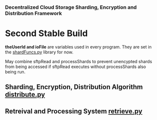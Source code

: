 ### Decentralized Cloud Storage Sharding, Encryption and Distribution Framework
# Second Stable Build


<b>theUserId and ioFile</b> are variables used in every program. They are set in the [shardFuncs.py](shardFuncs.py) library for now.<br>


May combine sftpRead and processShards to prevent unencypted shards from being accessed if sftpRead executes without processShards also being run.


## Sharding, Encryption, Distribution Algorithm [distribute.py](distribute.py)
## Retreival and Processing System [retrieve.py](retrieve.py)
 
 
